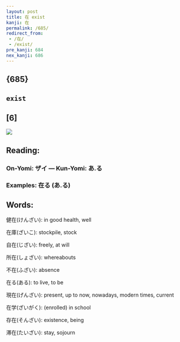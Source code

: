 ```yaml
---
layout: post
title: 在 exist
kanji: 在
permalink: /685/
redirect_from:
 - /在/
 - /exist/
pre_kanji: 684
nex_kanji: 686
---
```


## {685}

## `exist`

## [6]

<div class="stroke"><img src="E59CA8.png" /></div>

## Reading:

### On-Yomi: ザイ &mdash; Kun-Yomi: あ.る

### Examples: 在る (あ.る)

## Words:

健在(けんざい): in good health, well

在庫(ざいこ): stockpile, stock

自在(じざい): freely, at will

所在(しょざい): whereabouts

不在(ふざい): absence

在る(ある): to live, to be

現在(げんざい): present, up to now, nowadays, modern times, current

在学(ざいがく): (enrolled) in school

存在(そんざい): existence, being

滞在(たいざい): stay, sojourn
